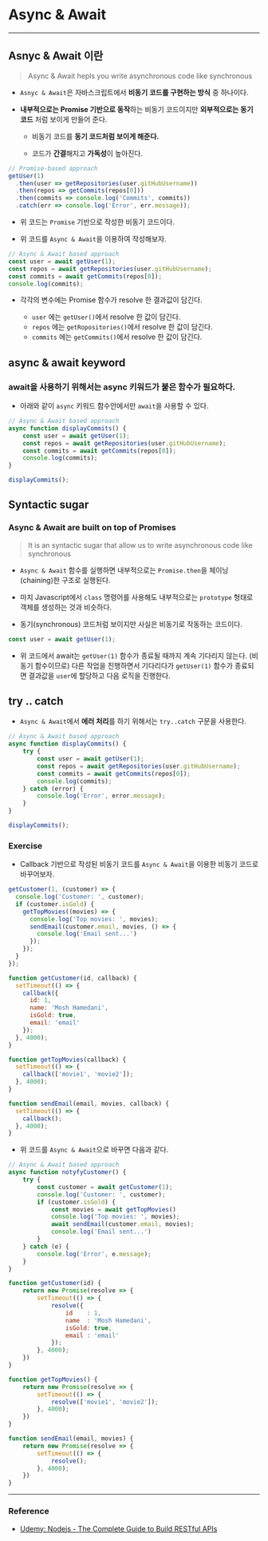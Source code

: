 ﻿
# Async & Await

---

## Asnyc & Await 이란

> Async & Await hepls you write asynchronous code like synchronous

- `Asnyc & Await`은 자바스크립트에서 **비동기 코드를 구현하는 방식** 중 하나이다.

- **내부적으로는 Promise 기반으로 동작**하는 비동기 코드이지만 **외부적으로는 동기 코드** 처럼 보이게 만들어 준다.

  - 비동기 코드를 **동기 코드처럼 보이게 해준다.**

  - 코드가 **간결**해지고 **가독성**이 높아진다.

```javascript
// Promise-based approach
getUser(1)
  .then(user => getRepositories(user.gitHubUsername))
  .then(repos => getCommits(repos[0]))
  .then(commits => console.log('Commits', commits))
  .catch(err => console.log('Error', err.message));
```

- 위 코드는 `Promise` 기반으로 작성한 비동기 코드이다.

- 위 코드를 `Async & Await`을 이용하여 작성해보자.

```javascript
// Async & Await based approach
const user = await getUser(1);
const repos = await getRepositories(user.gitHubUsername);
const commits = await getCommits(repos[0]);
console.log(commits);
```

- 각각의 변수에는 Promise 함수가 resolve 한 결과값이 담긴다.

    - `user` 에는 `getUser()`에서 resolve 한 값이 담긴다.
    - `repos` 에는 `getRopositories()`에서 resolve 한 값이 담긴다.
    - `commits` 에는 `getCommits()`에서 resolve 한 값이 담긴다.


## async & await keyword

### await을 사용하기 위해서는 async 키워드가 붙은 함수가 필요하다.

- 아래와 같이 `async` 키워드 함수안에서만 `await`을 사용할 수 있다.

```javascript
// Async & Await based approach
async function displayCommits() {
    const user = await getUser(1);
    const repos = await getRepositories(user.gitHubUsername);
    const commits = await getCommits(repos[0]);
    console.log(commits);
}

displayCommits();
```

## Syntactic sugar

### Async & Await are built on top of Promises

> It is an syntactic sugar that allow us to write asynchronous code like synchronous

- `Async & Await` 함수를 실행하면 내부적으로는 `Promise.then`을 체이닝(chaining)한 구조로 실행된다.

- 마치 Javascript에서 `class` 명령어를 사용해도 내부적으로는 `prototype` 형태로 객체를 생성하는 것과 비슷하다.

- 동기(synchronous) 코드처럼 보이지만 사실은 비동기로 작동하는 코드이다.

```javascript
const user = await getUser(1);
```

- 위 코드에서 await는 `getUser(1)` 함수가 종료될 때까지 계속 기다리지 않는다. (비동기 함수이므로) 다른 작업을 진행하면서 기다리다가 `getUser(1)` 함수가 종료되면 결과값을 `user`에 할당하고 다음 로직을 진행한다.

## try .. catch

- `Async & Await`에서 **에러 처리**를 하기 위해서는 `try..catch` 구문을 사용한다.

```javascript
// Async & Await based approach
async function displayCommits() {
    try {
        const user = await getUser(1);
        const repos = await getRepositories(user.gitHubUsername);
        const commits = await getCommits(repos[0]);
        console.log(commits);
    } catch (error) {
        console.log('Error', error.message);
    }
}

displayCommits();
```

### Exercise

- Callback 기반으로 작성된 비동기 코드를 `Async & Await`을 이용한 비동기 코드로 바꾸어보자.

```javascript
getCustomer(1, (customer) => {
  console.log('Customer: ', customer);
  if (customer.isGold) {
    getTopMovies((movies) => {
      console.log('Top movies: ', movies);
      sendEmail(customer.email, movies, () => {
        console.log('Email sent...')
      });
    });
  }
});

function getCustomer(id, callback) {
  setTimeout(() => {
    callback({
      id: 1,
      name: 'Mosh Hamedani',
      isGold: true,
      email: 'email'
    });
  }, 4000);  
}

function getTopMovies(callback) {
  setTimeout(() => {
    callback(['movie1', 'movie2']);
  }, 4000);
}

function sendEmail(email, movies, callback) {
  setTimeout(() => {
    callback();
  }, 4000);
}
```

- 위 코드를 `Async & Await`으로 바꾸면 다음과 같다.

```javascript
// Async & Await based approach
async function notyfyCustomer() {
    try {
        const customer = await getCustomer(1);
        console.log('Customer: ', customer);
        if (customer.isGold) {
            const movies = await getTopMovies()
            console.log('Top movies: ', movies);
            await sendEmail(customer.email, movies);
            console.log('Email sent...')
        }
    } catch (e) {
        console.log('Error', e.message);
    }
}

function getCustomer(id) {
    return new Promise(resolve => {
        setTimeout(() => {
            resolve({
                id    : 1,
                name  : 'Mosh Hamedani',
                isGold: true,
                email : 'email'
            });
        }, 4000);
    })
}

function getTopMovies() {
    return new Promise(resolve => {
        setTimeout(() => {
            resolve(['movie1', 'movie2']);
        }, 4000);
    })
}

function sendEmail(email, movies) {
    return new Promise(resolve => {
        setTimeout(() => {
            resolve();
        }, 4000);
    })
}
```

---

### Reference

-  [Udemy: Nodejs - The Complete Guide to Build RESTful APIs](https://www.udemy.com/nodejs-master-class/)